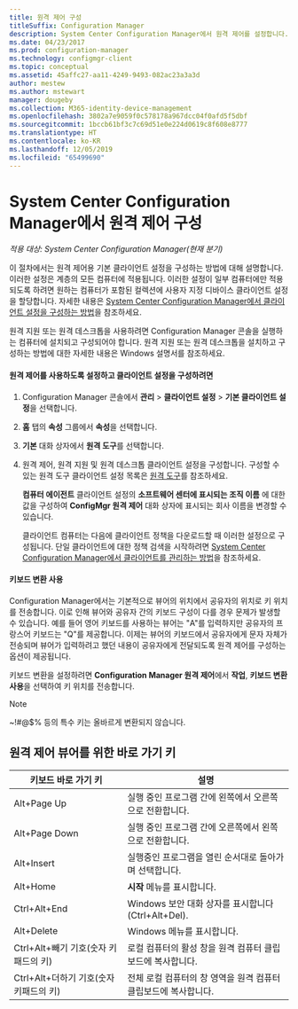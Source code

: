```yaml
---
title: 원격 제어 구성
titleSuffix: Configuration Manager
description: System Center Configuration Manager에서 원격 제어를 설정합니다.
ms.date: 04/23/2017
ms.prod: configuration-manager
ms.technology: configmgr-client
ms.topic: conceptual
ms.assetid: 45affc27-aa11-4249-9493-082ac23a3a3d
author: mestew
ms.author: mstewart
manager: dougeby
ms.collection: M365-identity-device-management
ms.openlocfilehash: 3802a7e9059f0c578178a967dcc04f0afd5f5dbf
ms.sourcegitcommit: 1bccb61bf3c7c69d51e0e224d0619c8f608e8777
ms.translationtype: HT
ms.contentlocale: ko-KR
ms.lasthandoff: 12/05/2019
ms.locfileid: "65499690"
---
```

# <a name="configuring-remote-control-in-system-center-configuration-manager"></a>System Center Configuration Manager에서 원격 제어 구성

*적용 대상: System Center Configuration Manager(현재 분기)*

 이 절차에서는 원격 제어용 기본 클라이언트 설정을 구성하는 방법에 대해 설명합니다. 이러한 설정은 계층의 모든 컴퓨터에 적용됩니다. 이러한 설정이 일부 컴퓨터에만 적용되도록 하려면 원하는 컴퓨터가 포함된 컬렉션에 사용자 지정 디바이스 클라이언트 설정을 할당합니다. 자세한 내용은 [System Center Configuration Manager에서 클라이언트 설정을 구성하는 방법](../../../../core/clients/deploy/configure-client-settings.md)을 참조하세요. 

원격 지원 또는 원격 데스크톱을 사용하려면 Configuration Manager 콘솔을 실행하는 컴퓨터에 설치되고 구성되어야 합니다. 원격 지원 또는 원격 데스크톱을 설치하고 구성하는 방법에 대한 자세한 내용은 Windows 설명서를 참조하세요.  

#### <a name="to-enable-remote-control-and-configure-client-settings"></a>원격 제어를 사용하도록 설정하고 클라이언트 설정을 구성하려면  

1. Configuration Manager 콘솔에서 **관리** > **클라이언트 설정** > **기본 클라이언트 설정**을 선택합니다.  

2. **홈** 탭의 **속성** 그룹에서 **속성**을 선택합니다.  

3. **기본** 대화 상자에서 **원격 도구**를 선택합니다.  

4. 원격 제어, 원격 지원 및 원격 데스크톱 클라이언트 설정을 구성합니다. 구성할 수 있는 원격 도구 클라이언트 설정 목록은 [원격 도구](../../../../core/clients/deploy/about-client-settings.md#remote-tools)를 참조하세요.  

   **컴퓨터 에이전트** 클라이언트 설정의 **소프트웨어 센터에 표시되는 조직 이름** 에 대한 값을 구성하여 **ConfigMgr 원격 제어** 대화 상자에 표시되는 회사 이름을 변경할 수 있습니다.  

   클라이언트 컴퓨터는 다음에 클라이언트 정책을 다운로드할 때 이러한 설정으로 구성됩니다. 단일 클라이언트에 대한 정책 검색을 시작하려면 [System Center Configuration Manager에서 클라이언트를 관리하는 방법](../../../../core/clients/manage/manage-clients.md)을 참조하세요.  

#### <a name="enable-keyboard-translation"></a>키보드 변환 사용

Configuration Manager에서는 기본적으로 뷰어의 위치에서 공유자의 위치로 키 위치를 전송합니다. 이로 인해 뷰어와 공유자 간의 키보드 구성이 다를 경우 문제가 발생할 수 있습니다. 예를 들어 영어 키보드를 사용하는 뷰어는 "A"를 입력하지만 공유자의 프랑스어 키보드는 "Q"를 제공합니다. 이제는 뷰어의 키보드에서 공유자에게 문자 자체가 전송되며 뷰어가 입력하려고 했던 내용이 공유자에게 전달되도록 원격 제어를 구성하는 옵션이 제공됩니다.

키보드 변환을 설정하려면 **Configuration Manager 원격 제어**에서 **작업**, **키보드 변환 사용**을 선택하여 키 위치를 전송합니다.

> [!NOTE]
>
> ~!#@$% 등의 특수 키는 올바르게 변환되지 않습니다.


## <a name="keyboard-shortcuts-for-the-remote-control-viewer"></a>원격 제어 뷰어를 위한 바로 가기 키

|키보드 바로 가기 키|설명|  
|-----------------------|-----------------|  
|Alt+Page Up|실행 중인 프로그램 간에 왼쪽에서 오른쪽으로 전환합니다.|  
|Alt+Page Down|실행 중인 프로그램 간에 오른쪽에서 왼쪽으로 전환합니다.|  
|Alt+Insert|실행중인 프로그램을 열린 순서대로 돌아가며 선택합니다.|  
|Alt+Home|**시작** 메뉴를 표시합니다.|  
|Ctrl+Alt+End|Windows 보안 대화 상자를 표시합니다(Ctrl+Alt+Del).|  
|Alt+Delete|Windows 메뉴를 표시합니다.|  
|Ctrl+Alt+빼기 기호(숫자 키패드의 키)|로컬 컴퓨터의 활성 창을 원격 컴퓨터 클립보드에 복사합니다.|  
|Ctrl+Alt+더하기 기호(숫자 키패드의 키)|전체 로컬 컴퓨터의 창 영역을 원격 컴퓨터 클립보드에 복사합니다.|  
